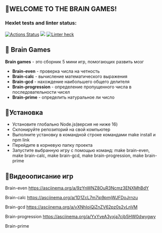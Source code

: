  ## **👋WELCOME TO THE BRAIN GAMES!**

### Hexlet tests and linter status:
[![Actions Status](https://github.com/MaksZaychikov/frontend-project-lvl1/workflows/hexlet-check/badge.svg)](https://github.com/MaksZaychikov/frontend-project-lvl1/actions)
<a href="https://codeclimate.com/github/codeclimate/codeclimate/maintainability"><img src="https://api.codeclimate.com/v1/badges/a99a88d28ad37a79dbf6/maintainability" /></a>
[![Linter heck](https://github.com/MaksZaychikov/frontend-project-lvl1/actions/workflows/eslint-check.yml/badge.svg)](https://github.com/MaksZaychikov/frontend-project-lvl1/actions/workflows/eslint-check.yml)

## 🧠 Brain Games

 **Brain games** - это сборник 5 мини игр, помогающих развить мозг
 
 - **Brain-even** - проверка числа на четность
 - **Brain-calc** - вычисление математического выражения
 - **Brain-gcd** - нахождение наибольшего общего делителя
 - **Brain-progression** - определение пропущенного числа в последовательности чисел
 - **Brain-prime** - определить натуральное ли число
 
 ## **🔧Установка**
 - Установите глобально Node.js(версия не ниже 16)
 - Склонируйте репозиторий на свой компьютер
 - Выполните установку в командной строке командами make install и npm link
 - Перейдите в корневую папку проекта
 - Запустите выбранную игру с помощью команд:
 make brain-even, make brain-calc, make brain-gcd, make brain-progression, make brain-prime
 
## **📼Видеоописание игр**

 Brain-even
https://asciinema.org/a/9zYnWNZ8OuR3Ncmz3ENXMhBdY

 Brain-calc
https://asciinema.org/a/1D1ZcL7m7ip9pmjWJFDoJrnzu

 Brain-gcd
https://asciinema.org/a/vXNhIoiQjZnZV62pz0s2vLnVM
 
Brain-progression
https://asciinema.org/a/YxYveA3yxja7cjb5HW0dwygwy

Brain-prime



